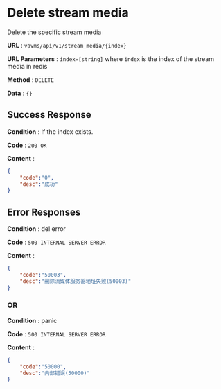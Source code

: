 # Delete stream media

Delete the specific stream media

**URL** : `vavms/api/v1/stream_media/{index}`

**URL Parameters** : `index=[string]` where `index` is the index of the stream media in redis

**Method** : `DELETE`

**Data** : `{}`

## Success Response

**Condition** : If the index exists.

**Code** : `200 OK`

**Content** : 

```json
{
    "code":"0",
    "desc":"成功"
}
```
## Error Responses

**Condition** : del error

**Code** : `500 INTERNAL SERVER ERROR`

**Content** : 

```json
{
    "code":"50003",
    "desc":"删除流媒体服务器地址失败(50003)"
}
```

### OR

**Condition** : panic

**Code** : `500 INTERNAL SERVER ERROR`

**Content** : 

```json
{
    "code":"50000",
    "desc":"内部错误(50000)"
}
```
